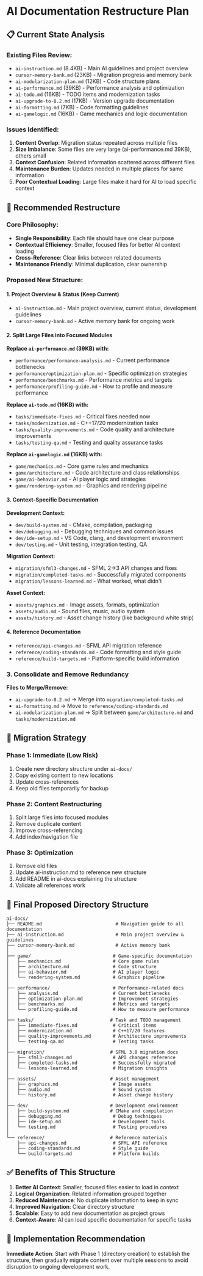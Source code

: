 # AI Documentation Restructure Plan

## 📋 **Current State Analysis**

### **Existing Files Review:**
- `ai-instruction.md` (8.4KB) - Main AI guidelines and project overview
- `cursor-memory-bank.md` (23KB) - Migration progress and memory bank
- `ai-modularization-plan.md` (12KB) - Code structure plans
- `ai-performance.md` (39KB) - Performance analysis and optimization
- `ai-todo.md` (16KB) - TODO items and modernization tasks
- `ai-upgrade-to-8.2.md` (17KB) - Version upgrade documentation
- `ai-formatting.md` (7KB) - Code formatting guidelines
- `ai-gamelogic.md` (16KB) - Game mechanics and logic documentation

### **Issues Identified:**
1. **Content Overlap**: Migration status repeated across multiple files
2. **Size Imbalance**: Some files are very large (ai-performance.md 39KB), others small
3. **Context Confusion**: Related information scattered across different files
4. **Maintenance Burden**: Updates needed in multiple places for same information
5. **Poor Contextual Loading**: Large files make it hard for AI to load specific context

## 🎯 **Recommended Restructure**

### **Core Philosophy:**
- **Single Responsibility**: Each file should have one clear purpose
- **Contextual Efficiency**: Smaller, focused files for better AI context loading
- **Cross-Reference**: Clear links between related documents
- **Maintenance Friendly**: Minimal duplication, clear ownership

### **Proposed New Structure:**

#### **1. Project Overview & Status (Keep Current)**
- `ai-instruction.md` - Main project overview, current status, development guidelines
- `cursor-memory-bank.md` - Active memory bank for ongoing work

#### **2. Split Large Files into Focused Modules**

**Replace `ai-performance.md` (39KB) with:**
- `performance/performance-analysis.md` - Current performance bottlenecks
- `performance/optimization-plan.md` - Specific optimization strategies  
- `performance/benchmarks.md` - Performance metrics and targets
- `performance/profiling-guide.md` - How to profile and measure performance

**Replace `ai-todo.md` (16KB) with:**
- `tasks/immediate-fixes.md` - Critical fixes needed now
- `tasks/modernization.md` - C++17/20 modernization tasks
- `tasks/quality-improvements.md` - Code quality and architecture improvements
- `tasks/testing-qa.md` - Testing and quality assurance tasks

**Replace `ai-gamelogic.md` (16KB) with:**
- `game/mechanics.md` - Core game rules and mechanics
- `game/architecture.md` - Code architecture and class relationships
- `game/ai-behavior.md` - AI player logic and strategies
- `game/rendering-system.md` - Graphics and rendering pipeline

#### **3. Context-Specific Documentation**

**Development Context:**
- `dev/build-system.md` - CMake, compilation, packaging
- `dev/debugging.md` - Debugging techniques and common issues
- `dev/ide-setup.md` - VS Code, clang, and development environment
- `dev/testing.md` - Unit testing, integration testing, QA

**Migration Context:**
- `migration/sfml3-changes.md` - SFML 2→3 API changes and fixes
- `migration/completed-tasks.md` - Successfully migrated components
- `migration/lessons-learned.md` - What worked, what didn't

**Asset Context:**
- `assets/graphics.md` - Image assets, formats, optimization
- `assets/audio.md` - Sound files, music, audio system
- `assets/history.md` - Asset change history (like background white strip)

#### **4. Reference Documentation**
- `reference/api-changes.md` - SFML API migration reference
- `reference/coding-standards.md` - Code formatting and style guide
- `reference/build-targets.md` - Platform-specific build information

### **3. Consolidate and Remove Redundancy**

**Files to Merge/Remove:**
- `ai-upgrade-to-8.2.md` → Merge into `migration/completed-tasks.md`
- `ai-formatting.md` → Move to `reference/coding-standards.md`
- `ai-modularization-plan.md` → Split between `game/architecture.md` and `tasks/modernization.md`

## 🔄 **Migration Strategy**

### **Phase 1: Immediate (Low Risk)**
1. Create new directory structure under `ai-docs/`
2. Copy existing content to new locations
3. Update cross-references
4. Keep old files temporarily for backup

### **Phase 2: Content Restructuring**
1. Split large files into focused modules
2. Remove duplicate content
3. Improve cross-referencing
4. Add index/navigation file

### **Phase 3: Optimization**
1. Remove old files
2. Update ai-instruction.md to reference new structure
3. Add README in ai-docs explaining the structure
4. Validate all references work

## 📁 **Final Proposed Directory Structure**

```
ai-docs/
├── README.md                           # Navigation guide to all documentation
├── ai-instruction.md                   # Main project overview & guidelines
├── cursor-memory-bank.md               # Active memory bank
│
├── game/                              # Game-specific documentation
│   ├── mechanics.md                   # Core game rules
│   ├── architecture.md                # Code structure
│   ├── ai-behavior.md                 # AI player logic
│   └── rendering-system.md            # Graphics pipeline
│
├── performance/                       # Performance-related docs
│   ├── analysis.md                    # Current bottlenecks
│   ├── optimization-plan.md           # Improvement strategies
│   ├── benchmarks.md                  # Metrics and targets
│   └── profiling-guide.md             # How to measure performance
│
├── tasks/                            # Task and TODO management
│   ├── immediate-fixes.md             # Critical items
│   ├── modernization.md               # C++17/20 features
│   ├── quality-improvements.md        # Architecture improvements
│   └── testing-qa.md                  # Testing tasks
│
├── migration/                        # SFML 3.0 migration docs
│   ├── sfml3-changes.md               # API changes reference
│   ├── completed-tasks.md             # Successfully migrated
│   └── lessons-learned.md             # Migration insights
│
├── assets/                           # Asset management
│   ├── graphics.md                    # Image assets
│   ├── audio.md                       # Sound system
│   └── history.md                     # Asset change history
│
├── dev/                              # Development environment
│   ├── build-system.md               # CMake and compilation
│   ├── debugging.md                   # Debug techniques
│   ├── ide-setup.md                   # Development tools
│   └── testing.md                     # Testing procedures
│
└── reference/                        # Reference materials
    ├── api-changes.md                 # SFML API reference
    ├── coding-standards.md            # Style guide
    └── build-targets.md               # Platform builds
```

## ✅ **Benefits of This Structure**

1. **Better AI Context**: Smaller, focused files easier to load in context
2. **Logical Organization**: Related information grouped together
3. **Reduced Maintenance**: No duplicate information to keep in sync
4. **Improved Navigation**: Clear directory structure
5. **Scalable**: Easy to add new documentation as project grows
6. **Context-Aware**: AI can load specific documentation for specific tasks

## 🚀 **Implementation Recommendation**

**Immediate Action**: Start with Phase 1 (directory creation) to establish the structure, then gradually migrate content over multiple sessions to avoid disruption to ongoing development work. 